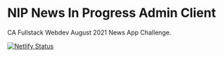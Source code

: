 # NIP News In Progress Admin Client

CA Fullstack Webdev August 2021 News App Challenge.

[![Netlify Status](https://api.netlify.com/api/v1/badges/5251587f-c9b9-4283-b7c6-22f0256fe3b0/deploy-status)](https://app.netlify.com/sites/confident-shannon-235514/deploys)